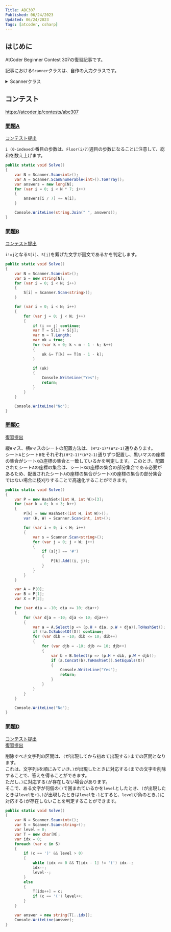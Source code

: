 ```yaml
---
Title: ABC307
Published: 06/24/2023
Updated: 06/24/2023
Tags: [atcoder, csharp]
---
```


## はじめに

AtCoder Beginner Contest 307の復習記事です。

記事における`Scanner`クラスは、自作の入力クラスです。

<details>
<summary>Scannerクラス</summary>

```csharp
public static class Scanner
{
    public static T Scan<T>() where T : IConvertible => Convert<T>(ScanStringArray()[0]);
    public static (T1, T2) Scan<T1, T2>() where T1 : IConvertible where T2 : IConvertible
    {
        var input = ScanStringArray();
        return (Convert<T1>(input[0]), Convert<T2>(input[1]));
    }
    public static (T1, T2, T3) Scan<T1, T2, T3>() where T1 : IConvertible where T2 : IConvertible where T3 : IConvertible
    {
        var input = ScanStringArray();
        return (Convert<T1>(input[0]), Convert<T2>(input[1]), Convert<T3>(input[2]));
    }
    public static (T1, T2, T3, T4) Scan<T1, T2, T3, T4>() where T1 : IConvertible where T2 : IConvertible where T3 : IConvertible where T4 : IConvertible
    {
        var input = ScanStringArray();
        return (Convert<T1>(input[0]), Convert<T2>(input[1]), Convert<T3>(input[2]), Convert<T4>(input[3]));
    }
    public static (T1, T2, T3, T4, T5) Scan<T1, T2, T3, T4, T5>() where T1 : IConvertible where T2 : IConvertible where T3 : IConvertible where T4 : IConvertible where T5 : IConvertible
    {
        var input = ScanStringArray();
        return (Convert<T1>(input[0]), Convert<T2>(input[1]), Convert<T3>(input[2]), Convert<T4>(input[3]), Convert<T5>(input[4]));
    }
    public static (T1, T2, T3, T4, T5, T6) Scan<T1, T2, T3, T4, T5, T6>() where T1 : IConvertible where T2 : IConvertible where T3 : IConvertible where T4 : IConvertible where T5 : IConvertible where T6 : IConvertible
    {
        var input = ScanStringArray();
        return (Convert<T1>(input[0]), Convert<T2>(input[1]), Convert<T3>(input[2]), Convert<T4>(input[3]), Convert<T5>(input[4]), Convert<T6>(input[5]));
    }
    public static IEnumerable<T> ScanEnumerable<T>() where T : IConvertible => ScanStringArray().Select(Convert<T>);
    private static string[] ScanStringArray()
    {
        var line = Console.ReadLine()?.Trim() ?? string.Empty;
        return string.IsNullOrEmpty(line) ? Array.Empty<string>() : line.Split(' ');
    }
    private static T Convert<T>(string value) where T : IConvertible => (T)System.Convert.ChangeType(value, typeof(T));
}
```

</details>

## コンテスト

<https://atcoder.jp/contests/abc307>

### [問題A](https://atcoder.jp/contests/abc307/tasks/abc307_a)

[コンテスト提出](https://atcoder.jp/contests/abc307/submissions/42892805)

`i (0-indexed)`番目の歩数は、`Floor(i/7)`週目の歩数になることに注意して、総和を数え上げます。

```csharp
public static void Solve()
{
    var N = Scanner.Scan<int>();
    var A = Scanner.ScanEnumerable<int>().ToArray();
    var answers = new long[N];
    for (var i = 0; i < N * 7; i++)
    {
        answers[i / 7] += A[i];
    }

    Console.WriteLine(string.Join(" ", answers));
}
```

### [問題B](https://atcoder.jp/contests/abc307/tasks/abc307_b)

[コンテスト提出](https://atcoder.jp/contests/abc307/submissions/42896048)

`i!=j`となる`S[i]`、`S[j]`を繋げた文字が回文であるかを判定します。

```csharp
public static void Solve()
{
    var N = Scanner.Scan<int>();
    var S = new string[N];
    for (var i = 0; i < N; i++)
    {
        S[i] = Scanner.Scan<string>();
    }

    for (var i = 0; i < N; i++)
    {
        for (var j = 0; j < N; j++)
        {
            if (i == j) continue;
            var T = S[i] + S[j];
            var m = T.Length;
            var ok = true;
            for (var k = 0; k < m - 1 - k; k++)
            {
                ok &= T[k] == T[m - 1 - k];
            }

            if (ok)
            {
                Console.WriteLine("Yes");
                return;
            }
        }
    }

    Console.WriteLine("No");
}
```

### [問題C](https://atcoder.jp/contests/abc307/tasks/abc307_c)

[復習提出](https://atcoder.jp/contests/abc307/submissions/42934012)

縦`H`マス、横`W`マスのシートの配置方法は、`(H*2-1)*(W*2-1)`通りあります。  
シート`A`とシート`B`をそれぞれ`(H*2-1)*(W*2-1)`通りずつ配置し、黒いマスの座標の集合がシート`X`の座標の集合と一致しているかを判定します。
このとき、配置されたシート`A`の座標の集合は、シート`X`の座標の集合の部分集合である必要があるため、配置されたシート`A`の座標の集合がシート`X`の座標の集合の部分集合ではない場合に枝刈りすることで高速化することができます。

```csharp
public static void Solve()
{
    var P = new HashSet<(int H, int W)>[3];
    for (var k = 0; k < 3; k++)
    {
        P[k] = new HashSet<(int H, int W)>();
        var (H, W) = Scanner.Scan<int, int>();

        for (var i = 0; i < H; i++)
        {
            var s = Scanner.Scan<string>();
            for (var j = 0; j < W; j++)
            {
                if (s[j] == '#')
                {
                    P[k].Add((i, j));
                }
            }
        }
    }

    var A = P[0];
    var B = P[1];
    var X = P[2];

    for (var dia = -10; dia <= 10; dia++)
    {
        for (var dja = -10; dja <= 10; dja++)
        {
            var a = A.Select(p => (p.H + dia, p.W + dja)).ToHashSet();
            if (!a.IsSubsetOf(X)) continue;
            for (var dib = -10; dib <= 10; dib++)
            {
                for (var djb = -10; djb <= 10; djb++)
                {
                    var b = B.Select(p => (p.H + dib, p.W + djb));
                    if (a.Concat(b).ToHashSet().SetEquals(X))
                    {
                        Console.WriteLine("Yes");
                        return;
                    }
                }
            }
        }
    }

    Console.WriteLine("No");
}
```

### [問題D](https://atcoder.jp/contests/abc307/tasks/abc307_d)

[コンテスト提出](https://atcoder.jp/contests/abc307/submissions/42909932)  
[復習提出](https://atcoder.jp/contests/abc307/submissions/42934863)

削除すべき文字列の区間は、`(`が出現してから初めて出現する`)`までの区間となります。  
これは、文字列`S`を順にみていき、`)`が出現したときに対応する`(`までの文字を削除することで、答えを得ることができます。  
ただし、`)`に対応する`(`が存在しない場合があります。  
そこで、ある文字が何個の`()`で囲まれているかを`level`としたとき、`(`が出現したときは`level`を`+1`、`)`が出現したときは`level`を`-1`とすると、`level`が負のとき、`)`に対応する`(`が存在しないことを判定することができます。

```csharp
public static void Solve()
{
    var N = Scanner.Scan<int>();
    var S = Scanner.Scan<string>();
    var level = 0;
    var T = new char[N];
    var idx = 0;
    foreach (var c in S)
    {
        if (c == ')' && level > 0)
        {
            while (idx >= 0 && T[idx - 1] != '(') idx--;
            idx--;
            level--;
        }
        else
        {
            T[idx++] = c;
            if (c == '(') level++;
        }
    }

    var answer = new string(T[..idx]);
    Console.WriteLine(answer);
}
```

